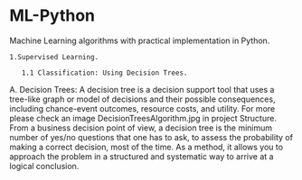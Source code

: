 # ML-Python
Machine Learning algorithms with practical implementation in Python.

    1.Supervised Learning.

       1.1 Classification: Using Decision Trees.

   A. Decision Trees: A decision tree is a decision support tool that uses a tree-like graph or model of decisions and their possible        consequences, including chance-event outcomes, resource costs, and utility. For more please check an image DecisionTreesAlgorithm.jpg in project Structure. From a business decision point of view, a decision tree is the minimum number of yes/no questions that one has to ask, to assess the probability of making a correct decision, most of the time. As a method, it allows you to approach the problem in a structured and systematic way to arrive at a logical conclusion. 
   
